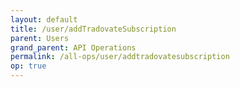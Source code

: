 ```yaml
---
layout: default
title: /user/addTradovateSubscription
parent: Users
grand_parent: API Operations
permalink: /all-ops/user/addtradovatesubscription
op: true
---
```


<script>
    window.addEventListener('load', () => {
        const TDV = Symbol.for('tdv-docs');
        const SiteStorage = window[TDV].SiteStorage;

        window[TDV].defineTryit({
            name: 'AddTradovateSubscription',
            endpoint: '/user/addTradovateSubscription',
            method: 'POST',
            params: {
                tradovateSubscriptionPlanId: 0,
                '// creditCardId': 0,
                '// accountId': 0,
                '// userId': 0
            }
        });

        window[TDV].buildCallouts(
            window[TDV].buildCallouts.defaultAuthWarning,
            window[TDV].buildCallouts.defaultVendorWarning,
        );
    });

</script>
